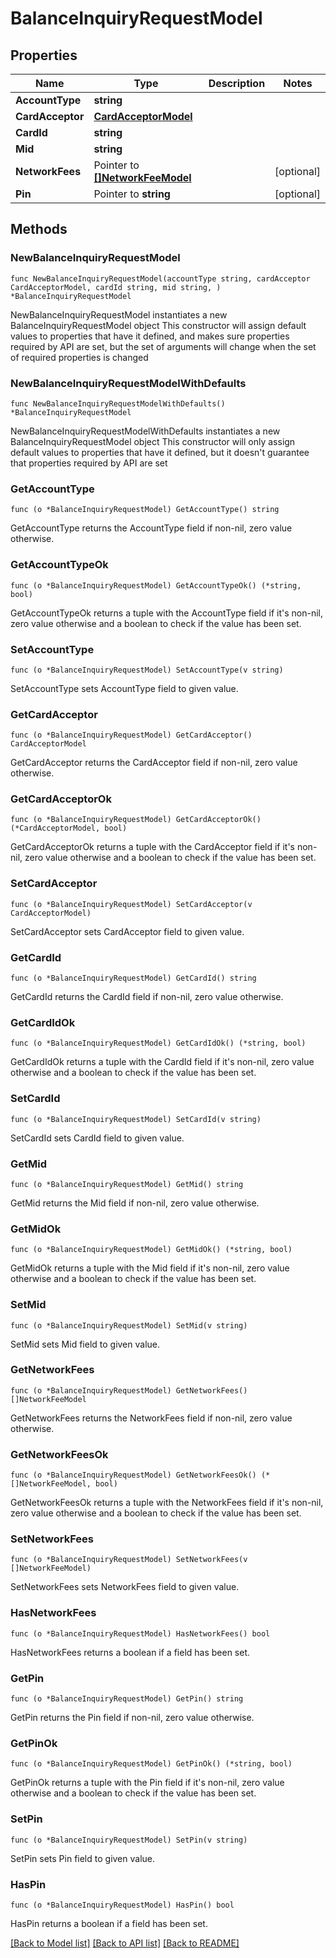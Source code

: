 # BalanceInquiryRequestModel

## Properties

Name | Type | Description | Notes
------------ | ------------- | ------------- | -------------
**AccountType** | **string** |  | 
**CardAcceptor** | [**CardAcceptorModel**](CardAcceptorModel.md) |  | 
**CardId** | **string** |  | 
**Mid** | **string** |  | 
**NetworkFees** | Pointer to [**[]NetworkFeeModel**](NetworkFeeModel.md) |  | [optional] 
**Pin** | Pointer to **string** |  | [optional] 

## Methods

### NewBalanceInquiryRequestModel

`func NewBalanceInquiryRequestModel(accountType string, cardAcceptor CardAcceptorModel, cardId string, mid string, ) *BalanceInquiryRequestModel`

NewBalanceInquiryRequestModel instantiates a new BalanceInquiryRequestModel object
This constructor will assign default values to properties that have it defined,
and makes sure properties required by API are set, but the set of arguments
will change when the set of required properties is changed

### NewBalanceInquiryRequestModelWithDefaults

`func NewBalanceInquiryRequestModelWithDefaults() *BalanceInquiryRequestModel`

NewBalanceInquiryRequestModelWithDefaults instantiates a new BalanceInquiryRequestModel object
This constructor will only assign default values to properties that have it defined,
but it doesn't guarantee that properties required by API are set

### GetAccountType

`func (o *BalanceInquiryRequestModel) GetAccountType() string`

GetAccountType returns the AccountType field if non-nil, zero value otherwise.

### GetAccountTypeOk

`func (o *BalanceInquiryRequestModel) GetAccountTypeOk() (*string, bool)`

GetAccountTypeOk returns a tuple with the AccountType field if it's non-nil, zero value otherwise
and a boolean to check if the value has been set.

### SetAccountType

`func (o *BalanceInquiryRequestModel) SetAccountType(v string)`

SetAccountType sets AccountType field to given value.


### GetCardAcceptor

`func (o *BalanceInquiryRequestModel) GetCardAcceptor() CardAcceptorModel`

GetCardAcceptor returns the CardAcceptor field if non-nil, zero value otherwise.

### GetCardAcceptorOk

`func (o *BalanceInquiryRequestModel) GetCardAcceptorOk() (*CardAcceptorModel, bool)`

GetCardAcceptorOk returns a tuple with the CardAcceptor field if it's non-nil, zero value otherwise
and a boolean to check if the value has been set.

### SetCardAcceptor

`func (o *BalanceInquiryRequestModel) SetCardAcceptor(v CardAcceptorModel)`

SetCardAcceptor sets CardAcceptor field to given value.


### GetCardId

`func (o *BalanceInquiryRequestModel) GetCardId() string`

GetCardId returns the CardId field if non-nil, zero value otherwise.

### GetCardIdOk

`func (o *BalanceInquiryRequestModel) GetCardIdOk() (*string, bool)`

GetCardIdOk returns a tuple with the CardId field if it's non-nil, zero value otherwise
and a boolean to check if the value has been set.

### SetCardId

`func (o *BalanceInquiryRequestModel) SetCardId(v string)`

SetCardId sets CardId field to given value.


### GetMid

`func (o *BalanceInquiryRequestModel) GetMid() string`

GetMid returns the Mid field if non-nil, zero value otherwise.

### GetMidOk

`func (o *BalanceInquiryRequestModel) GetMidOk() (*string, bool)`

GetMidOk returns a tuple with the Mid field if it's non-nil, zero value otherwise
and a boolean to check if the value has been set.

### SetMid

`func (o *BalanceInquiryRequestModel) SetMid(v string)`

SetMid sets Mid field to given value.


### GetNetworkFees

`func (o *BalanceInquiryRequestModel) GetNetworkFees() []NetworkFeeModel`

GetNetworkFees returns the NetworkFees field if non-nil, zero value otherwise.

### GetNetworkFeesOk

`func (o *BalanceInquiryRequestModel) GetNetworkFeesOk() (*[]NetworkFeeModel, bool)`

GetNetworkFeesOk returns a tuple with the NetworkFees field if it's non-nil, zero value otherwise
and a boolean to check if the value has been set.

### SetNetworkFees

`func (o *BalanceInquiryRequestModel) SetNetworkFees(v []NetworkFeeModel)`

SetNetworkFees sets NetworkFees field to given value.

### HasNetworkFees

`func (o *BalanceInquiryRequestModel) HasNetworkFees() bool`

HasNetworkFees returns a boolean if a field has been set.

### GetPin

`func (o *BalanceInquiryRequestModel) GetPin() string`

GetPin returns the Pin field if non-nil, zero value otherwise.

### GetPinOk

`func (o *BalanceInquiryRequestModel) GetPinOk() (*string, bool)`

GetPinOk returns a tuple with the Pin field if it's non-nil, zero value otherwise
and a boolean to check if the value has been set.

### SetPin

`func (o *BalanceInquiryRequestModel) SetPin(v string)`

SetPin sets Pin field to given value.

### HasPin

`func (o *BalanceInquiryRequestModel) HasPin() bool`

HasPin returns a boolean if a field has been set.


[[Back to Model list]](../../README.md#documentation-for-models) [[Back to API list]](../../README.md#documentation-for-api-endpoints) [[Back to README]](../../README.md)


